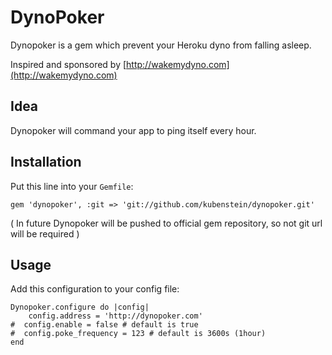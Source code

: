 DynoPoker
=============

Dynopoker is a gem which prevent your Heroku dyno from falling asleep.

Inspired and sponsored by [http://wakemydyno.com](http://wakemydyno.com)

Idea
-------
Dynopoker will command your app to ping itself every hour.

Installation
-------
Put this line into your `Gemfile`:

	gem 'dynopoker', :git => 'git://github.com/kubenstein/dynopoker.git'

( In future Dynopoker will be pushed to official gem repository, so not git url will be required )

Usage
-----
Add this configuration to your config file:

	Dynopoker.configure do |config|
  		config.address = 'http://dynopoker.com'
	#  config.enable = false # default is true
	#  config.poke_frequency = 123 # default is 3600s (1hour)
	end
	
